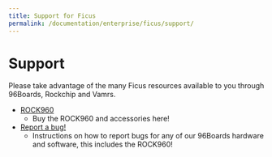 ```yaml
---
title: Support for Ficus
permalink: /documentation/enterprise/ficus/support/
---
```


# Support

Please take advantage of the many Ficus resources available to you through 96Boards, Rockchip and Vamrs.

- [ROCK960](buy.md)
   - Buy the ROCK960 and accessories here!
- [Report a bug!](/documentation/Extras/Report_a_bug.md.html)
   - Instructions on how to report bugs for any of our 96Boards hardware and software, this includes the ROCK960!
